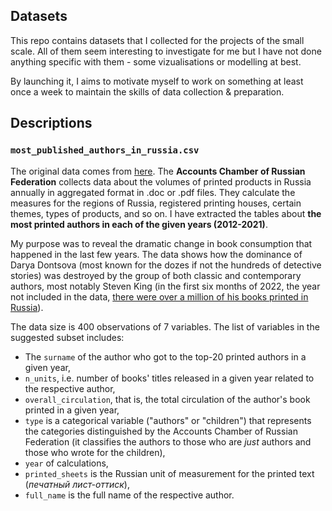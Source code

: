 ## Datasets

This repo contains datasets that I collected for the projects of the small scale. All of them seem interesting to investigate for me but I have not done anything specific with them - some vizualisations or modelling at best.

By launching it, I aims to motivate myself to work on something at least once a week to maintain the skills of data collection & preparation.

## Descriptions

### `most_published_authors_in_russia.csv`

The original data comes from [here](https://www.bookchamber.ru/statistics.html). The **Accounts Chamber of Russian Federation** collects data about the volumes of printed products in Russia annually in aggregated format in .doc or .pdf files. They calculate the measures for the regions of Russia, registered printing houses, certain themes, types of products, and so on. I have extracted the tables about **the most printed authors in each of the given years (2012-2021)**.

My purpose was to reveal the dramatic change in book consumption that happened in the last few years. The data shows how the dominance of Darya Dontsova (most known for the dozes if not the hundreds of detective stories) was destroyed by the group of both classic and contemporary authors, most notably Steven King (in the first six months of 2022, the year not included in the data, [there were over a million of his books printed in Russia](https://daily.afisha.ru/news/66146-stiven-king-stal-samym-izdavaemym-v-rossii-avtorom-2022-goda/)).

The data size is 400 observations of 7 variables. The list of variables in the suggested subset includes:
  - The `surname` of the author who got to the top-20 printed authors in a given year,
  - `n_units`, i.e. number of books' titles released in a given year related to the respective author,
  - `overall_circulation`, that is, the total circulation of the author's book printed in a given year,
  - `type` is a categorical variable ("authors" or "children") that represents the categories distinguished by the Accounts Chamber of Russian Federation (it classifies the authors to those who are *just* authors and those who wrote for the children),
  - `year` of calculations,
  - `printed_sheets` is the Russian unit of measurement for the printed text (*печатный лист-оттиск*),
  - `full_name` is the full name of the respective author.
  
  
